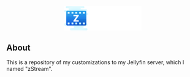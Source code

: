 <div style='text-align: center'>
<img src="https://raw.githubusercontent.com/ItsMeZany/zStream/main/assets/icon-transparent.png" width="40%" />
</div>

## About

This is a repository of my customizations to my Jellyfin server, which I named "zStream".
